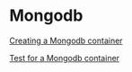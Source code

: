 # Mongodb

<!--codeinclude-->
[Creating a Mongodb container](../../examples/mongodb/mongodb.go)
<!--/codeinclude-->

<!--codeinclude-->
[Test for a Mongodb container](../../examples/mongodb/mongodb_test.go)
<!--/codeinclude-->
